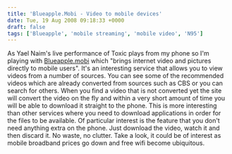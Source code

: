 ```yaml
---
title: 'Blueapple.Mobi - Video to mobile devices'
date: Tue, 19 Aug 2008 09:18:33 +0000
draft: false
tags: ['Blueapple', 'mobile streaming', 'mobile video', 'N95']
---
```


As Yael Naim's live performance of Toxic plays from my phone so I'm playing with [Blueapple.mobi](http://blueapple.mobi/) which "brings internet video and pictures directly to mobile users". It's an interesting service that allows you to view videos from a number of sources. You can see some of the recommended videos which are already converted from sources such as CBS or you can search for others. When you find a video that is not converted yet the site will convert the video on the fly and within a very short amount of time you will be able to download it straight to the phone. This is more interesting than other services where you need to download applications in order for the files to be available. Of particular interest is the feature that you don't need anything extra on the phone. Just download the video, watch it and then discard it. No waste, no clutter. Take a look, it could be of interest as mobile broadband prices go down and free wifi become ubiquitous.